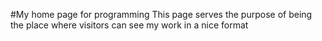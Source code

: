 #My home page for programming
This page serves the purpose of being the place where visitors can see my work in a nice format
